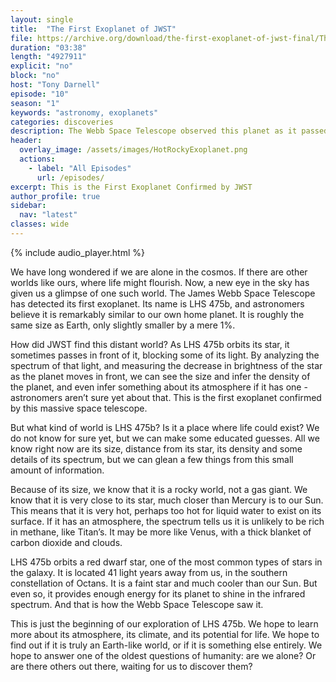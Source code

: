 ```yaml
---
layout: single
title:  "The First Exoplanet of JWST"
file: https://archive.org/download/the-first-exoplanet-of-jwst-final/TheFirstExoplanetOfJWST_final.mp3
duration: "03:38"
length: "4927911"
explicit: "no"
block: "no"
host: "Tony Darnell"
episode: "10"
season: "1"
keywords: "astronomy, exoplanets"
categories: discoveries
description: The Webb Space Telescope observed this planet as it passed between the telescope and the host star, LHS 475.  By watching the spectra of that star over two orbits, astronomers were able to measure the diameter of LHS 475b and get an idea of its density.  This is the first exoplanet confirmed by the James Webb space telescope.
header:
  overlay_image: /assets/images/HotRockyExoplanet.png
  actions:
    - label: "All Episodes"
      url: /episodes/
excerpt: This is the First Exoplanet Confirmed by JWST
author_profile: true
sidebar: 
  nav: "latest"
classes: wide
---
```


{% include audio_player.html %} 

We have long wondered if we are alone in the cosmos. If there are other worlds like ours, where life might flourish. Now, a new eye in the sky has given us a glimpse of one such world. The James Webb Space Telescope has detected its first exoplanet. Its name is LHS 475b, and astronomers believe it is remarkably similar to our own home planet. It is roughly the same size as Earth, only slightly smaller by a mere 1%.

How did JWST find this distant world?  As LHS 475b orbits its star, it sometimes passes in front of it, blocking some of its light. By analyzing the spectrum of that light, and measuring the decrease in brightness of the star as the planet moves in front, we can see the size and infer the density of the planet, and even infer something about its atmosphere if it has one - astronomers aren’t sure yet about that. This is the first exoplanet confirmed by this massive space telescope.

But what kind of world is LHS 475b? Is it a place where life could exist? We do not know for sure yet, but we can make some educated guesses. All we know right now are its size, distance from its star, its density and some details of its spectrum, but we can glean a few things from this small amount of information.

Because of its size, we know that it is a rocky world, not a gas giant. We know that it is very close to its star, much closer than Mercury is to our Sun. This means that it is very hot, perhaps too hot for liquid water to exist on its surface. If it has an atmosphere, the spectrum tells us it is unlikely to be rich in methane, like Titan’s. It may be more like Venus, with a thick blanket of carbon dioxide and clouds.

LHS 475b orbits a red dwarf star, one of the most common types of stars in the galaxy. It is located 41 light years away from us, in the southern constellation of Octans. It is a faint star and much cooler than our Sun. But even so, it provides enough energy for its planet to shine in the infrared spectrum. And that is how the Webb Space Telescope saw it.

This is just the beginning of our exploration of LHS 475b. We hope to learn more about its atmosphere, its climate, and its potential for life. We hope to find out if it is truly an Earth-like world, or if it is something else entirely. We hope to answer one of the oldest questions of humanity: are we alone? Or are there others out there, waiting for us to discover them?

